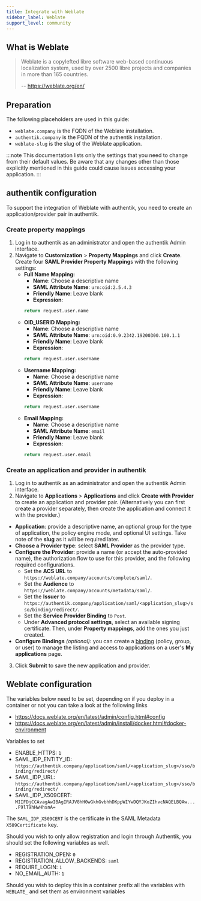 ```yaml
---
title: Integrate with Weblate
sidebar_label: Weblate
support_level: community
---
```


## What is Weblate

> Weblate is a copylefted libre software web-based continuous localization system, used by over 2500 libre projects and companies in more than 165 countries.
>
> -- https://weblate.org/en/

## Preparation

The following placeholders are used in this guide:

- `weblate.company` is the FQDN of the Weblate installation.
- `authentik.company` is the FQDN of the authentik installation.
- `weblate-slug` is the slug of the Weblate application.

:::note
This documentation lists only the settings that you need to change from their default values. Be aware that any changes other than those explicitly mentioned in this guide could cause issues accessing your application.
:::

## authentik configuration

To support the integration of Weblate with authentik, you need to create an application/provider pair in authentik.

### Create property mappings

1. Log in to authentik as an administrator and open the authentik Admin interface.
2. Navigate to **Customization** > **Property Mappings** and click **Create**. Create four **SAML Provider Property Mapping**s with the following settings:
    - **Full Name Mapping:**
        - **Name**: Choose a descriptive name
        - **SAML Attribute Name**: `urn:oid:2.5.4.3`
        - **Friendly Name**: Leave blank
        - **Expression**:
        ```python
        return request.user.name
        ```
    - **OID_USERID Mapping:**
        - **Name**: Choose a descriptive name
        - **SAML Attribute Name**: `urn:oid:0.9.2342.19200300.100.1.1`
        - **Friendly Name**: Leave blank
        - **Expression**:
        ```python
        return request.user.username
        ```
    - **Username Mapping:**
        - **Name**: Choose a descriptive name
        - **SAML Attribute Name**: `username`
        - **Friendly Name**: Leave blank
        - **Expression**:
        ```python
        return request.user.username
        ```
    - **Email Mapping:**
        - **Name**: Choose a descriptive name
        - **SAML Attribute Name**: `email`
        - **Friendly Name**: Leave blank
        - **Expression**:
        ```python
        return request.user.email
        ```

### Create an application and provider in authentik

1. Log in to authentik as an administrator and open the authentik Admin interface.
2. Navigate to **Applications** > **Applications** and click **Create with Provider** to create an application and provider pair. (Alternatively you can first create a provider separately, then create the application and connect it with the provider.)

- **Application**: provide a descriptive name, an optional group for the type of application, the policy engine mode, and optional UI settings. Take note of the **slug** as it will be required later.
- **Choose a Provider type**: select **SAML Provider** as the provider type.
- **Configure the Provider**: provide a name (or accept the auto-provided name), the authorization flow to use for this provider, and the following required configurations.
    - Set the **ACS URL** to `https://weblate.company/accounts/complete/saml/`.
    - Set the **Audience** to `https://weblate.company/accounts/metadata/saml/`.
    - Set the **Issuer** to `https://authentik.company/application/saml/<application_slug>/sso/binding/redirect/`.
    - Set the **Service Provider Binding** to `Post`.
    - Under **Advanced protocol settings**, select an available signing certificate. Then, under **Property mappings**, add the ones you just created.
- **Configure Bindings** _(optional)_: you can create a [binding](/docs/add-secure-apps/flows-stages/bindings/) (policy, group, or user) to manage the listing and access to applications on a user's **My applications** page.

3. Click **Submit** to save the new application and provider.

## Weblate configuration

The variables below need to be set, depending on if you deploy in a container or not you can take a look at the following links

- https://docs.weblate.org/en/latest/admin/config.html#config
- https://docs.weblate.org/en/latest/admin/install/docker.html#docker-environment

Variables to set

- ENABLE_HTTPS: `1`
- SAML_IDP_ENTITY_ID: `https://authentik.company/application/saml/<application_slug>/sso/binding/redirect/`
- SAML_IDP_URL: `https://authentik.company/application/saml/<application_slug>/sso/binding/redirect/`
- SAML_IDP_X509CERT: `MIIFDjCCAvagAwIBAgIRAJV8hH0wGkhGvbhhDKppWIYwDQYJKoZIhvcNAQELBQAw....F9lT9hHwHhsnA=`

The `SAML_IDP_X509CERT` is the certificate in the SAML Metadata `X509Certificate` key.

Should you wish to only allow registration and login through Authentik, you should set the following variables as well.

- REGISTRATION_OPEN: `0`
- REGISTRATION_ALLOW_BACKENDS: `saml`
- REQUIRE_LOGIN: `1`
- NO_EMAIL_AUTH: `1`

Should you wish to deploy this in a container prefix all the variables with `WEBLATE_` and set them as environment variables
